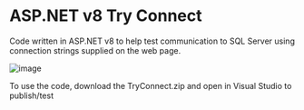 # ASP.NET v8 Try Connect
Code written in ASP.NET v8 to help test communication to SQL Server using connection strings supplied on the web page.


![image](https://github.com/user-attachments/assets/709dcad6-55ad-4694-bf5b-7c0a428787a4)


To use the code, download the TryConnect.zip and open in Visual Studio to publish/test
